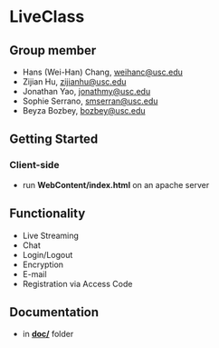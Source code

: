 # LiveClass
## Group member
- Hans (Wei-Han) Chang, [weihanc@usc.edu](mailto:weihanc@usc.edu)
- Zijian Hu, [zijianhu@usc.edu](mailto:zijianhu@usc.edu)
- Jonathan Yao, [jonathmy@usc.edu](mailto:jonathmy@usc.edu)
- Sophie Serrano, [smserran@usc.edu](mailto:smserran@usc.edu)
- Beyza Bozbey, [bozbey@usc.edu](mailto:bozbey@usc.edu)

## Getting Started
### Client-side
- run **WebContent/index.html** on an apache server

## Functionality
- Live Streaming
- Chat
- Login/Logout
- Encryption
- E-mail
- Registration via Access Code

## Documentation
- in **[doc/](doc)** folder
